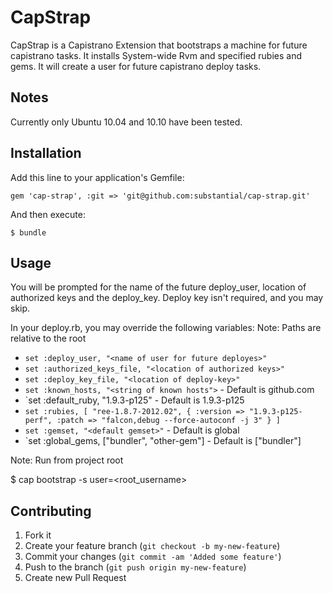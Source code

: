 # CapStrap

  CapStrap is a Capistrano Extension that bootstraps a machine for future capistrano tasks.
It installs System-wide Rvm and specified rubies and gems. It will create a user for future capistrano
deploy tasks.

## Notes

Currently only Ubuntu 10.04 and 10.10 have been tested.


## Installation

Add this line to your application's Gemfile:

    gem 'cap-strap', :git => 'git@github.com:substantial/cap-strap.git'

And then execute:

    $ bundle

## Usage

You will be prompted for the name of the future deploy_user, location of authorized keys and
the deploy_key. Deploy key isn't required, and you may skip.

In your deploy.rb, you may override the following variables:
Note: Paths are relative to the root

* `set :deploy_user, "<name of user for future deployes>"`
* `set :authorized_keys_file, "<location of authorized keys>"`
* `set :deploy_key_file, "<location of deploy-key>"`
* `set :known_hosts, "<string of known hosts">` - Default is github.com
* `set :default_ruby, "1.9.3-p125" - Default is 1.9.3-p125
* `set :rubies, [
                  "ree-1.8.7-2012.02",
                  {
                    :version => "1.9.3-p125-perf",
                    :patch => "falcon,debug --force-autoconf -j 3"
                  }
                ]`
* `set :gemset, "<default gemset>"` - Default is global
* `set :global_gems, ["bundler", "other-gem"] - Default is ["bundler"]

Note: Run from project root

  $ cap <stage> bootstrap -s user=<root_username>

## Contributing

1. Fork it
2. Create your feature branch (`git checkout -b my-new-feature`)
3. Commit your changes (`git commit -am 'Added some feature'`)
4. Push to the branch (`git push origin my-new-feature`)
5. Create new Pull Request
